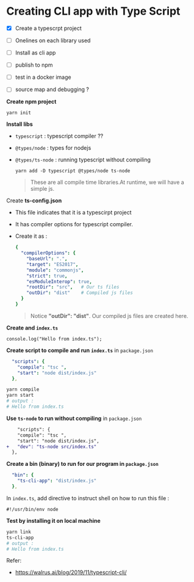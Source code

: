 # Creating CLI app with Type Script



- [x] Create a typescrpt project
- [ ] Onelines on  each library used
- [ ] Install as cli app
- [ ] publish to npm
- [ ] test in a docker image
- [ ] source map and debugging ?



**Create npm project** 

```
yarn init
```



**Install libs** 

- `typescript` : typescript compiler ??
- `@types/node` : types for nodejs
- `@types/ts-node` : running typescript without compiling

  ```
  yarn add -D typescript @types/node ts-node
  ```
  
  > These are all compile time libraries.At runtime, we will have a simple js.

  

Create **ts-config.json**

- This file indicates that it is a typescirpt project

- It has compiler options for typescript compiler.

- Create it as : 

  ```yaml
  {
    "compilerOptions": {
      "baseUrl": ".",
      "target": "ES2017",
      "module": "commonjs",
      "strict": true,
      "esModuleInterop": true,
      "rootDir": "src",   # Our ts files
      "outDir": "dist"    # Compiled js files
    }
  }
  ```

  > Notice **"outDir": "dist"**. Our compiled js files are created here.



**Create and `index.ts`**

```
console.log("Hello from index.ts");
```



**Create script to compile and run `index.ts`** in `package.json`

```yaml
  "scripts": {
    "compile": "tsc ",
    "start": "node dist/index.js"
  },
```

```bash
yarn compile
yarn start
# output : 
# Hello from index.ts
```



**Use `ts-node` to run without compiling** in `package.json`

```diff
	"scripts": {
    "compile": "tsc ",
    "start": "node dist/index.js",
+   "dev": "ts-node src/index.ts"
  },
```



**Create a bin (binary) to run for our program in `package.json`**

```yaml
  "bin": {
    "ts-cli-app": "dist/index.js"
  },
```

In `index.ts`, add directive to instruct shell on how to run this file : 

```
#!/usr/bin/env node
```



**Test by installing it on local machine** 

```bash
yarn link
ts-cli-app
# output : 
# Hello from index.ts
```



Refer: 

- https://walrus.ai/blog/2019/11/typescript-cli/